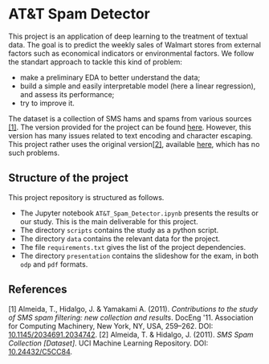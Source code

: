 # AT&T Spam Detector

This project is an application of deep learning to the treatment of textual data. The goal is to predict the weekly sales of Walmart stores from external factors such as economical indicators or environmental factors. We follow the standart approach to tackle this kind of problem:
- make a preliminary EDA to better understand the data;
- build a simple and easily interpretable model (here a linear regression), and assess its performance;
- try to improve it.

The dataset is a collection of SMS hams and spams from various sources [[1]](#1). The version provided for the project can be found [here](https://www.kaggle.com/datasets/uciml/sms-spam-collection-dataset). However, this version has many issues related to text encoding and character escaping. This project rather uses the original version[[2]](#1), available [here](https://archive.ics.uci.edu/dataset/228/sms+spam+collection), which has no such problems.


## Structure of the project

This project repository is structured as follows.
- The Jupyter notebook `AT&T_Spam_Detector.ipynb` presents the results or our study. This is the main deliverable for this project.
- The directory `scripts` contains the study as a python script.
- The directory `data` contains the relevant data for the project.
- The file `requirements.txt` gives the list of the project dependencies. 
- The directory `presentation` contains the slideshow for the exam, in both `odp` and `pdf` formats.


## References

<a id="1">[1]</a> 
Almeida, T., Hidalgo, J. & Yamakami A. (2011). <em>Contributions to the study of SMS spam filtering: new collection and results</em>. DocEng '11. Association for Computing Machinery, New York, NY, USA, 259–262. DOI: [10.1145/2034691.2034742](https://doi.org/10.1145/2034691.2034742).
<a id="2">[2]</a> 
Almeida, T. & Hidalgo, J. (2011). <em>SMS Spam Collection [Dataset]</em>. UCI Machine Learning Repository. DOI: [10.24432/C5CC84](https://doi.org/10.24432/C5CC84).